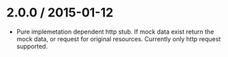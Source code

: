 2.0.0 / 2015-01-12
==================

  * Pure implemetation dependent http stub. If mock data exist return the mock data, or request for original resources. Currently only http request supported.
